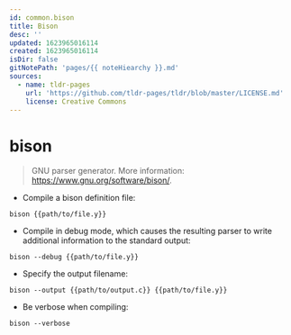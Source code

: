```yaml
---
id: common.bison
title: Bison
desc: ''
updated: 1623965016114
created: 1623965016114
isDir: false
gitNotePath: 'pages/{{ noteHiearchy }}.md'
sources:
  - name: tldr-pages
    url: 'https://github.com/tldr-pages/tldr/blob/master/LICENSE.md'
    license: Creative Commons
---
```

# bison

> GNU parser generator.
> More information: <https://www.gnu.org/software/bison/>.

- Compile a bison definition file:

`bison {{path/to/file.y}}`

- Compile in debug mode, which causes the resulting parser to write additional information to the standard output:

`bison --debug {{path/to/file.y}}`

- Specify the output filename:

`bison --output {{path/to/output.c}} {{path/to/file.y}}`

- Be verbose when compiling:

`bison --verbose`

